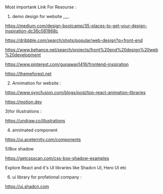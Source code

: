 Most importank Link For Resourse :


1) demo design for website ,,,,.

https://medium.com/design-bootcamp/35-places-to-get-your-design-inspiration-dc36c081868c

https://dribbble.com/search/shots/popular/web-design?q=front-end

https://www.behance.net/search/projects/front%20end%20design%20web%20development

https://www.pinterest.com/gunawan1416/frontend-inspiration

https://themeforest.net

2) Annimation for website :

https://www.syncfusion.com/blogs/post/top-react-animation-libraries

https://motion.dev

3)for illustrations :

https://undraw.co/illustrations

4) annimated component

https://ui.aceternity.com/components

5)Box shadow  

https://getcssscan.com/css-box-shadow-examples


Explore React and it's UI libraries like Shadcn UI, Hero UI etc

6) ui library for profational company :

https://ui.shadcn.com
